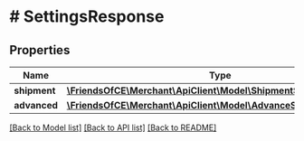 # # SettingsResponse

## Properties

Name | Type | Description | Notes
------------ | ------------- | ------------- | -------------
**shipment** | [**\FriendsOfCE\Merchant\ApiClient\Model\ShipmentSettingsResponse**](ShipmentSettingsResponse.md) |  | [optional]
**advanced** | [**\FriendsOfCE\Merchant\ApiClient\Model\AdvanceSettingsResponse**](AdvanceSettingsResponse.md) |  | [optional]

[[Back to Model list]](../../README.md#models) [[Back to API list]](../../README.md#endpoints) [[Back to README]](../../README.md)
